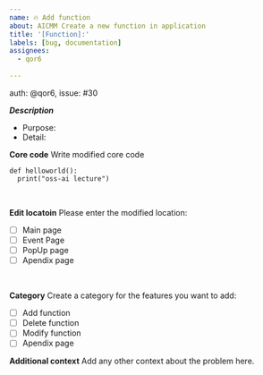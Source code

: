 ```yaml
---
name: 🔥 Add function 
about: AICMM Create a new function in application
title: '[Function]:'
labels: [bug, documentation]
assignees: 
  - qor6
    
---
```

auth: @qor6, issue: #30

_**Description**_
 - Purpose:
 - Detail: 

**Core code**
Write modified core code
```
def helloworld():
  print("oss-ai lecture")
```
</br>

**Edit locatoin**
Please enter the modified location:
- [ ] Main page 
- [ ] Event Page
- [ ] PopUp page
- [ ] Apendix page
</br>

**Category**
Create a category for the features you want to add:
- [ ] Add function
- [ ] Delete function
- [ ] Modify function 
- [ ] Apendix page

**Additional context**
Add any other context about the problem here.


